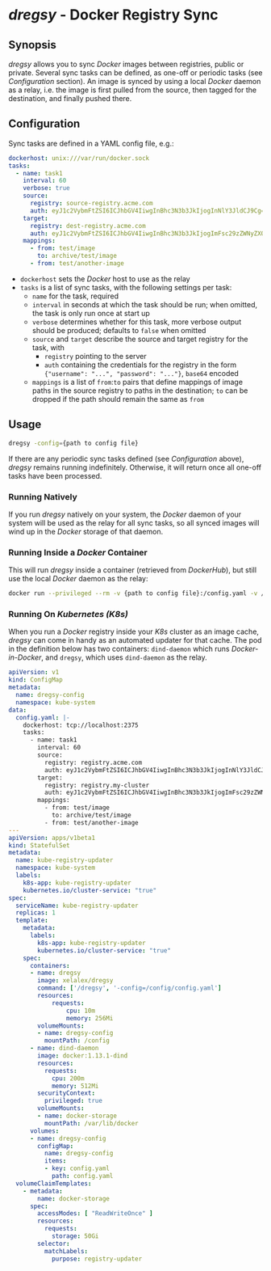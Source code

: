 # *dregsy* - Docker Registry Sync


## Synopsis
*dregsy* allows you to sync *Docker* images between registries, public or private. Several sync tasks can be defined, as one-off or periodic tasks (see *Configuration* section). An image is synced by using a local *Docker* daemon as a relay, i.e. the image is first pulled from the source, then tagged for the destination, and finally pushed there.


## Configuration
Sync tasks are defined in a YAML config file, e.g.:

```yaml
dockerhost: unix:///var/run/docker.sock
tasks:
  - name: task1
    interval: 60
    verbose: true
    source: 
      registry: source-registry.acme.com
      auth: eyJ1c2VybmFtZSI6ICJhbGV4IiwgInBhc3N3b3JkIjogInNlY3JldCJ9Cg==
    target: 
      registry: dest-registry.acme.com
      auth: eyJ1c2VybmFtZSI6ICJhbGV4IiwgInBhc3N3b3JkIjogImFsc29zZWNyZXQifQo=
    mappings:
      - from: test/image
        to: archive/test/image
      - from: test/another-image
```

- `dockerhost` sets the *Docker* host to use as the relay
- `tasks` is a list of sync tasks, with the following settings per task: 
    - `name` for the task, required
    - `interval` in seconds at which the task should be run; when omitted, the task is only run once at start up
    - `verbose` determines whether for this task, more verbose output should be produced; defaults to `false` when omitted
    - `source` and `target` describe the source and target registry for the task, with
        - `registry` pointing to the server
        - `auth` containing the credentials for the registry in the form `{"username": "...", "password": "..."}`, `base64` encoded
    - `mappings` is a list of `from`:`to` pairs that define mappings of image paths in the source registry to paths in the destination; `to` can be dropped if the path should remain the same as `from`


## Usage

```bash
dregsy -config={path to config file}
```

If there are any periodic sync tasks defined (see *Configuration* above), *dregsy* remains running indefinitely. Otherwise, it will return once all one-off tasks have been processed.

### Running Natively
If you run *dregsy* natively on your system, the *Docker* daemon of your system will be used as the relay for all sync tasks, so all synced images will wind up in the *Docker* storage of that daemon.

### Running Inside a *Docker* Container
This will run *dregsy* inside a container (retrieved from *DockerHub*), but still use the local *Docker* daemon as the relay:

```bash
docker run --privileged --rm -v {path to config file}:/config.yaml -v /var/run/docker.sock:/var/run/docker.sock xelalex/dregsy
```

### Running On *Kubernetes (K8s)*

When you run a *Docker* registry inside your *K8s* cluster as an image cache, *dregsy* can come in handy as an automated updater for that cache. The pod in the definition below has two containers: `dind-daemon` which runs *Docker-in-Docker*, and `dregsy`, which uses `dind-daemon` as the relay. 

```yaml
apiVersion: v1
kind: ConfigMap
metadata:
  name: dregsy-config
  namespace: kube-system
data:
  config.yaml: |-
    dockerhost: tcp://localhost:2375
    tasks:
      - name: task1
        interval: 60
        source: 
          registry: registry.acme.com
          auth: eyJ1c2VybmFtZSI6ICJhbGV4IiwgInBhc3N3b3JkIjogInNlY3JldCJ9Cg==
        target: 
          registry: registry.my-cluster
          auth: eyJ1c2VybmFtZSI6ICJhbGV4IiwgInBhc3N3b3JkIjogImFsc29zZWNyZXQifQo=
        mappings:
          - from: test/image
            to: archive/test/image
          - from: test/another-image
---
apiVersion: apps/v1beta1
kind: StatefulSet
metadata:
  name: kube-registry-updater
  namespace: kube-system
  labels:
    k8s-app: kube-registry-updater
    kubernetes.io/cluster-service: "true"
spec:
  serviceName: kube-registry-updater
  replicas: 1
  template:
    metadata:
      labels:
        k8s-app: kube-registry-updater
        kubernetes.io/cluster-service: "true"
    spec:
      containers:
      - name: dregsy
        image: xelalex/dregsy
        command: ['/dregsy', '-config=/config/config.yaml'] 
        resources: 
            requests: 
                cpu: 10m 
                memory: 256Mi
        volumeMounts: 
        - name: dregsy-config
          mountPath: /config
      - name: dind-daemon 
        image: docker:1.13.1-dind
        resources:
          requests:
            cpu: 200m
            memory: 512Mi
        securityContext: 
          privileged: true 
        volumeMounts: 
        - name: docker-storage
          mountPath: /var/lib/docker 
      volumes:
      - name: dregsy-config
        configMap:
          name: dregsy-config
          items:
          - key: config.yaml
            path: config.yaml
  volumeClaimTemplates:
    - metadata:
        name: docker-storage
      spec:
        accessModes: [ "ReadWriteOnce" ]
        resources:
          requests:
            storage: 50Gi
        selector:
          matchLabels:
            purpose: registry-updater
```
